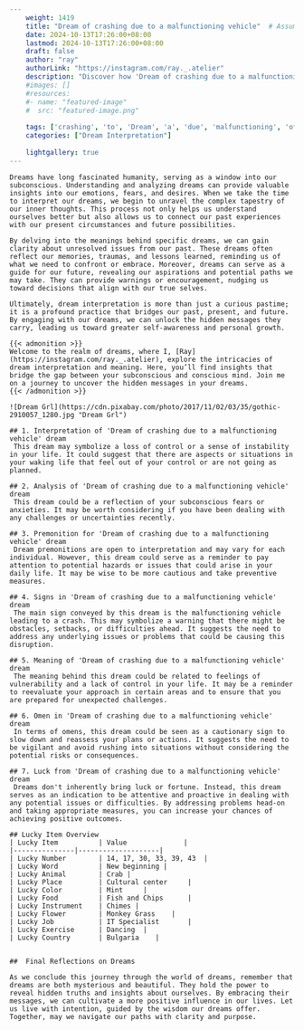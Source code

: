 ```yaml
---
    weight: 1419
    title: "Dream of crashing due to a malfunctioning vehicle"  # Assuming 'title' column exists
    date: 2024-10-13T17:26:00+08:00
    lastmod: 2024-10-13T17:26:00+08:00
    draft: false
    author: "ray"
    authorLink: "https://instagram.com/ray._.atelier"
    description: "Discover how 'Dream of crashing due to a malfunctioning vehicle' can interpret your future and uncover its significant meanings in your life."
    #images: []
    #resources:
    #- name: "featured-image"
    #  src: "featured-image.png"
    
    tags: ['crashing', 'to', 'Dream', 'a', 'due', 'malfunctioning', 'of', 'vehicle']
    categories: ["Dream Interpretation"]
    
    lightgallery: true
---
```

    
    Dreams have long fascinated humanity, serving as a window into our subconscious. Understanding and analyzing dreams can provide valuable insights into our emotions, fears, and desires. When we take the time to interpret our dreams, we begin to unravel the complex tapestry of our inner thoughts. This process not only helps us understand ourselves better but also allows us to connect our past experiences with our present circumstances and future possibilities.
    
    By delving into the meanings behind specific dreams, we can gain clarity about unresolved issues from our past. These dreams often reflect our memories, traumas, and lessons learned, reminding us of what we need to confront or embrace. Moreover, dreams can serve as a guide for our future, revealing our aspirations and potential paths we may take. They can provide warnings or encouragement, nudging us toward decisions that align with our true selves.
    
    Ultimately, dream interpretation is more than just a curious pastime; it is a profound practice that bridges our past, present, and future. By engaging with our dreams, we can unlock the hidden messages they carry, leading us toward greater self-awareness and personal growth.
    
    {{< admonition >}}
    Welcome to the realm of dreams, where I, [Ray](https://instagram.com/ray._.atelier), explore the intricacies of dream interpretation and meaning. Here, you’ll find insights that bridge the gap between your subconscious and conscious mind. Join me on a journey to uncover the hidden messages in your dreams.
    {{< /admonition >}}
    
    ![Dream Grl](https://cdn.pixabay.com/photo/2017/11/02/03/35/gothic-2910057_1280.jpg "Dream Grl")
    
    ## 1. Interpretation of 'Dream of crashing due to a malfunctioning vehicle' dream
     This dream may symbolize a loss of control or a sense of instability in your life. It could suggest that there are aspects or situations in your waking life that feel out of your control or are not going as planned.
    
    ## 2. Analysis of 'Dream of crashing due to a malfunctioning vehicle' dream
     This dream could be a reflection of your subconscious fears or anxieties. It may be worth considering if you have been dealing with any challenges or uncertainties recently.
    
    ## 3. Premonition for 'Dream of crashing due to a malfunctioning vehicle' dream
     Dream premonitions are open to interpretation and may vary for each individual. However, this dream could serve as a reminder to pay attention to potential hazards or issues that could arise in your daily life. It may be wise to be more cautious and take preventive measures.
    
    ## 4. Signs in 'Dream of crashing due to a malfunctioning vehicle' dream
     The main sign conveyed by this dream is the malfunctioning vehicle leading to a crash. This may symbolize a warning that there might be obstacles, setbacks, or difficulties ahead. It suggests the need to address any underlying issues or problems that could be causing this disruption.
    
    ## 5. Meaning of 'Dream of crashing due to a malfunctioning vehicle' dream
     The meaning behind this dream could be related to feelings of vulnerability and a lack of control in your life. It may be a reminder to reevaluate your approach in certain areas and to ensure that you are prepared for unexpected challenges.
    
    ## 6. Omen in 'Dream of crashing due to a malfunctioning vehicle' dream
     In terms of omens, this dream could be seen as a cautionary sign to slow down and reassess your plans or actions. It suggests the need to be vigilant and avoid rushing into situations without considering the potential risks or consequences.
    
    ## 7. Luck from 'Dream of crashing due to a malfunctioning vehicle' dream
     Dreams don't inherently bring luck or fortune. Instead, this dream serves as an indication to be attentive and proactive in dealing with any potential issues or difficulties. By addressing problems head-on and taking appropriate measures, you can increase your chances of achieving positive outcomes.
    
    ## Lucky Item Overview
    | Lucky Item          | Value              |
    |---------------|--------------------|
    | Lucky Number        | 14, 17, 30, 33, 39, 43  |
    | Lucky Word          | New beginning |
    | Lucky Animal        | Crab |
    | Lucky Place         | Cultural center     |
    | Lucky Color         | Mint     |
    | Lucky Food          | Fish and Chips      |
    | Lucky Instrument    | Chimes |
    | Lucky Flower        | Monkey Grass    |
    | Lucky Job           | IT Specialist       |
    | Lucky Exercise      | Dancing  |
    | Lucky Country       | Bulgaria    |
    
    
    ##  Final Reflections on Dreams
    
    As we conclude this journey through the world of dreams, remember that dreams are both mysterious and beautiful. They hold the power to reveal hidden truths and insights about ourselves. By embracing their messages, we can cultivate a more positive influence in our lives. Let us live with intention, guided by the wisdom our dreams offer. Together, may we navigate our paths with clarity and purpose.
    